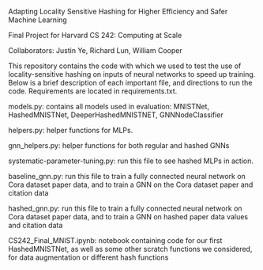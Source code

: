 Adapting Locality Sensitive Hashing for Higher Efficiency and Safer Machine Learning

Final Project for Harvard CS 242: Computing at Scale

Collaborators: Justin Ye, Richard Lun, William Cooper

This repository contains the code with which we used to test the use of locality-sensitive hashing on
inputs of neural networks to speed up training. Below is a brief description of each important file, and directions to run the code. Requirements are located in requirements.txt.  


models.py: contains all models used in evaluation: MNISTNet, HashedMNISTNet, DeeperHashedMNISTNET, GNNNodeClassifier

helpers.py: helper functions for MLPs.

gnn_helpers.py: helper functions for both regular and hashed GNNs

systematic-parameter-tuning.py: run this file to see hashed MLPs in action.

baseline_gnn.py: run this file to train a fully connected neural network on Cora dataset paper data, and to train a GNN on the Cora dataset paper and citation data

hashed_gnn.py: run this file to train a fully connected neural network on Cora dataset paper data, and to train a GNN on hashed paper data values and citation data

CS242_Final_MNIST.ipynb: notebook containing code for our first HashedMNISTNet, as well as some other scratch functions we considered, for data augmentation or different hash functions
